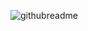 ![githubreadme](https://user-images.githubusercontent.com/27387495/96077097-28480f00-0e6c-11eb-91b6-c1e992ec2b53.gif)

<!--
**eddyxq/eddyxq** is a ✨ _special_ ✨ repository because its `README.md` (this file) appears on your GitHub profile.

Here are some ideas to get you started:

- 🔭 I’m currently working on ...
- 🌱 I’m currently learning ...
- 👯 I’m looking to collaborate on ...
- 🤔 I’m looking for help with ...
- 💬 Ask me about ...
- 📫 How to reach me: ...
- 😄 Pronouns: ...
- ⚡ Fun fact: ...
-->
